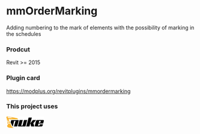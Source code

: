 # mmOrderMarking
Adding numbering to the mark of elements with the possibility of marking in the schedules
### Prodcut ###
Revit >= 2015
### Plugin card ###
https://modplus.org/revitplugins/mmordermarking
### This project uses

[<img align="left" src="https://raw.githubusercontent.com/ModPlus-Software/Documentation/master/Images/nuke-logo-small.png" />](https://nuke.build/)